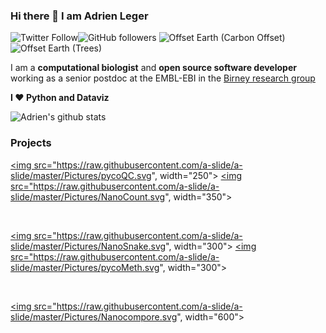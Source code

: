 ### Hi there 👋 I am Adrien Leger

![Twitter Follow](https://img.shields.io/twitter/follow/AdrienLeger2?label=Twitter&style=social)![GitHub followers](https://img.shields.io/github/followers/a-slide?label=Github&style=social)  ![Offset Earth (Carbon Offset)](https://img.shields.io/offset-earth/carbon/thebruneauleger?style=social) ![Offset Earth (Trees)](https://img.shields.io/offset-earth/trees/thebruneauleger?style=social)

I am a **computational biologist** and **open source software developer** working as a senior postdoc at the EMBL-EBI in the [Birney research group](https://www.ebi.ac.uk/research/birney) 

**I ❤️ Python and Dataviz**

![Adrien's github stats](https://github-readme-stats.vercel.app/api?username=a-slide&show_icons=true)

### Projects

<a href = "https://a-slide.github.io/pycoQC/"><img src="https://raw.githubusercontent.com/a-slide/a-slide/master/Pictures/pycoQC.svg", width="250"></a> <a href = "https://github.com/a-slide/NanoCount"><img src="https://raw.githubusercontent.com/a-slide/a-slide/master/Pictures/NanoCount.svg", width="350"></a>

</br>

<a href = "https://github.com/a-slide/NanoSnake"><img src="https://raw.githubusercontent.com/a-slide/a-slide/master/Pictures/NanoSnake.svg", width="300"></a> <a href = "https://a-slide.github.io/pycoMeth/"><img src="https://raw.githubusercontent.com/a-slide/a-slide/master/Pictures/pycoMeth.svg", width="300"></a>

</br>

<a href = "https://nanocompore.rna.rocks/"><img src="https://raw.githubusercontent.com/a-slide/a-slide/master/Pictures/Nanocompore.svg", width="600"></a>


